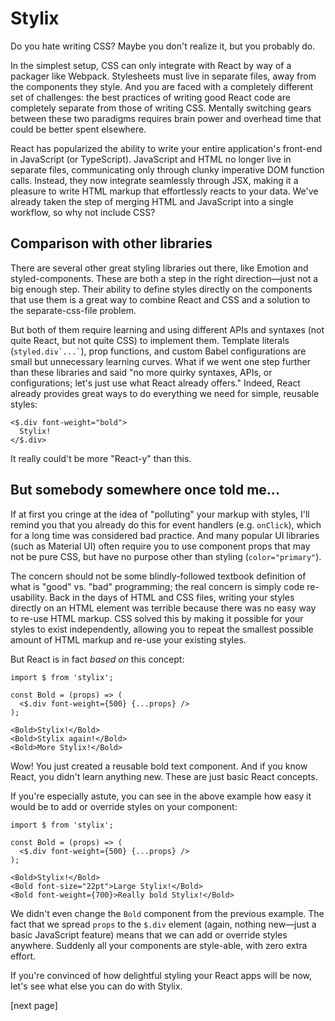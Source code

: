 # Stylix

Do you hate writing CSS? Maybe you don't realize it, but you probably do.  

In the simplest setup, CSS can only integrate with React by way of a packager like Webpack. Stylesheets must live in separate files, away from the components they style. And you are faced with a completely different set of challenges: the best practices of writing good React code are completely separate from those of writing CSS. Mentally switching gears between these two paradigms requires brain power and overhead time that could be better spent elsewhere.

React has popularized the ability to write your entire application's front-end in JavaScript (or TypeScript). JavaScript and HTML no longer live in separate files, communicating only through clunky imperative DOM function calls. Instead, they now integrate seamlessly through JSX, making it a pleasure to write HTML markup that effortlessly reacts to your data. We've already taken the step of merging HTML and JavaScript into a single workflow, so why not include CSS?

## Comparison with other libraries

There are several other great styling libraries out there, like Emotion and styled-components. These are both a step in the right direction—just not a big enough step. Their ability to define styles directly on the components that use them is a great way to combine React and CSS and a solution to the separate-css-file problem. 

But both of them require learning and using different APIs and syntaxes (not quite React, but not quite CSS) to implement them. Template literals (`` styled.div`...` ``), prop functions, and custom Babel configurations are small but unnecessary learning curves. What if we went one step further than these libraries and said "no more quirky syntaxes, APIs, or configurations; let's just use what React already offers." Indeed, React already provides great ways to do everything we need for simple, reusable styles:

```tsx
<$.div font-weight="bold">
  Stylix!
</$.div>
```

It really could't be more "React-y" than this. 

## But somebody somewhere once told me...

If at first you cringe at the idea of "polluting" your markup with styles, I'll remind you that you already do this for event handlers (e.g. `onClick`), which for a long time was considered bad practice. And many popular UI libraries (such as Material UI) often require you to use component props that may not be pure CSS, but have no purpose other than styling (`color="primary"`). 

The concern should not be some blindly-followed textbook definition of what is "good" vs. "bad" programming; the real concern is simply code re-usability. Back in the days of HTML and CSS files, writing your styles directly on an HTML element was terrible because there was no easy way to re-use HTML markup. CSS solved this by making it possible for your styles to exist independently, allowing you to repeat the smallest possible amount of HTML markup and re-use your existing styles.

But React is in fact *based on* this concept:

```tsx
import $ from 'stylix';

const Bold = (props) => (
  <$.div font-weight={500} {...props} />
);

<Bold>Stylix!</Bold>
<Bold>Stylix again!</Bold>
<Bold>More Stylix!</Bold>
```

Wow! You just created a reusable bold text component. And if you know React, you didn't learn anything new. These are just basic React concepts.

If you're especially astute, you can see in the above example how easy it would be to add or override styles on your component:

```tsx
import $ from 'stylix';

const Bold = (props) => (
  <$.div font-weight={500} {...props} />
);

<Bold>Stylix!</Bold>
<Bold font-size="22pt">Large Stylix!</Bold>
<Bold font-weight={700}>Really bold Stylix!</Bold>
```

We didn't even change the `Bold` component from the previous example. The fact that we spread `props` to the `$.div` element (again, nothing new—just a basic JavaScript feature) means that we can add or override styles anywhere. Suddenly all your components are style-able, with zero extra effort.

If you're convinced of how delightful styling your React apps will be now, let's see what else you can do with Stylix.

[next page]

